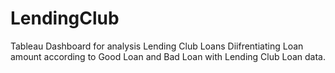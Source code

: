 # LendingClub
Tableau Dashboard for analysis Lending Club Loans
Diifrentiating Loan amount according to Good Loan and Bad Loan with Lending Club Loan data. 

